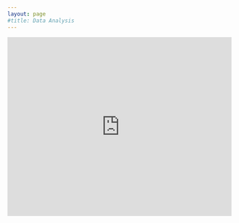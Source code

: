 ```yaml
---
layout: page
#title: Data Analysis
---
```



<style>.embed-container {position: relative; padding-bottom: 80%; height: 0; max-width: 100%;} .embed-container iframe, .embed-container object, .embed-container iframe{position: absolute; top: 0; left: 0; width: 100%; height: 100%;} small{position: absolute; z-index: 40; bottom: 0; margin-bottom: -15px;}</style><div class="embed-container"><iframe width="500" height="600" frameborder="0" scrolling="no" marginheight="0" marginwidth="0" title="COVID-19" src="https://www.arcgis.com/home/webmap/viewer.html?webmap=5064eeeb585547b79b9ac717d473daee"></iframe></div>
